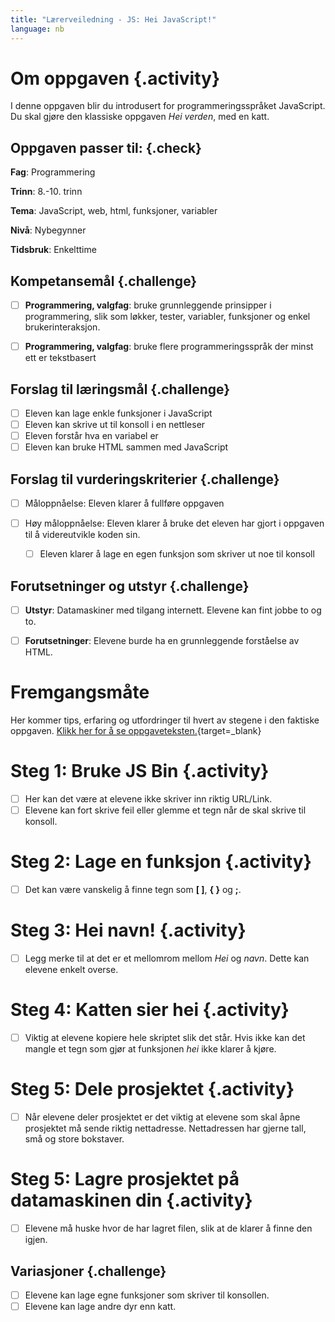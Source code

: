 ```yaml
---
title: "Lærerveiledning - JS: Hei JavaScript!"
language: nb
---
```


# Om oppgaven {.activity}
I denne oppgaven blir du introdusert for programmeringsspråket JavaScript. Du skal gjøre den klassiske oppgaven _Hei verden_, med en katt.

## Oppgaven passer til: {.check}
 __Fag__: Programmering

__Trinn__: 8.-10. trinn

__Tema__: JavaScript, web, html, funksjoner, variabler

__Nivå__: Nybegynner

__Tidsbruk__: Enkelttime


## Kompetansemål {.challenge}

- [ ] __Programmering, valgfag__: bruke grunnleggende prinsipper i programmering, slik som løkker, tester, variabler, funksjoner og enkel brukerinteraksjon.

- [ ] __Programmering, valgfag__: bruke flere programmeringsspråk der minst ett er tekstbasert


## Forslag til læringsmål {.challenge}

- [ ] Eleven kan lage enkle funksjoner i JavaScript
- [ ] Eleven kan skrive ut til konsoll i en nettleser
- [ ] Eleven forstår hva en variabel er
- [ ] Eleven kan bruke HTML sammen med JavaScript

## Forslag til vurderingskriterier {.challenge}

- [ ] Måloppnåelse: Eleven klarer å fullføre oppgaven

- [ ] Høy måloppnåelse: Eleven klarer å bruke det eleven har gjort i oppgaven til å videreutvikle koden sin. 
  - [ ] Eleven klarer å lage en egen funksjon som skriver ut noe til konsoll


## Forutsetninger og utstyr {.challenge}

- [ ] __Utstyr__: Datamaskiner med tilgang internett. Elevene kan fint jobbe to og to.

- [ ] __Forutsetninger__: Elevene burde ha en grunnleggende forståelse av HTML.

# Fremgangsmåte
Her kommer tips, erfaring og utfordringer til hvert av stegene i den faktiske oppgaven. [Klikk her for å se oppgaveteksten.](hei_js.html){target=_blank}

# Steg 1: Bruke JS Bin {.activity}
- [ ] Her kan det være at elevene ikke skriver inn riktig URL/Link.
- [ ] Elevene kan fort skrive feil eller glemme et tegn når de skal skrive til konsoll.

# Steg 2: Lage en funksjon {.activity}
- [ ] Det kan være vanskelig å finne tegn som __[ ]__, __{ }__ og __;__.

# Steg 3: Hei navn! {.activity}
- [ ] Legg merke til at det er et mellomrom mellom _Hei_ og _navn_. Dette kan elevene enkelt overse.

# Steg 4: Katten sier hei {.activity}
- [ ] Viktig at elevene kopiere hele skriptet slik det står. Hvis ikke kan det mangle et tegn som gjør at funksjonen _hei_ ikke klarer å kjøre.

# Steg 5: Dele prosjektet {.activity}
- [ ] Når elevene deler prosjektet er det viktig at elevene som skal åpne prosjektet må sende riktig nettadresse. Nettadressen har gjerne tall, små og store bokstaver.

# Steg 5: Lagre prosjektet på datamaskinen din {.activity}
- [ ] Elevene må huske hvor de har lagret filen, slik at de klarer å finne den igjen. 

## Variasjoner {.challenge}
- [ ] Elevene kan lage egne funksjoner som skriver til konsollen.
- [ ] Elevene kan lage andre dyr enn katt.
